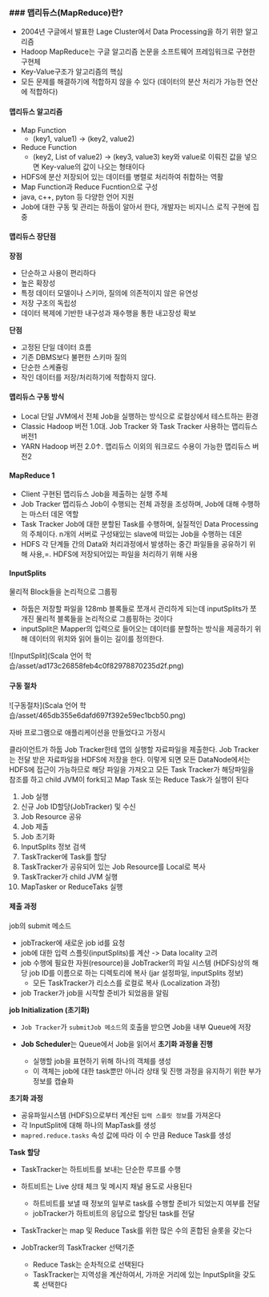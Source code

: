 ### ### 맵리듀스(MapReduce)란?

- 2004년 구글에서 발표한 Lage Cluster에서 Data Processing을 하기 위한 알고리즘
- Hadoop MapReduce는 구글 알고리즘 논문을 소프트웨어 프레임워크로 구현한 구현체
- Key-Value구조가 알고리즘의 핵심
- 모든 문제를 해결하기에 적합하지 않을 수 있다 (데이터의 분산 처리가 가능한 연산에 적합하다)
####  맵리듀스 알고리즘
- Map Function
    - (key1, value1) -> (key2, value2)
- Reduce Function
    - (key2, List of value2) -> (key3, value3)
key와 value로 이뤄진 값을 넣으면 Key-value의 값이 나오는 형태이다
- HDFS에 분산 저장되어 있는 데이터를 병렬로 처리하여 취합하는 역활
- Map Function과 Reduce Fucntion으로 구성
- java, c++, pyton 등 다양한 언어 지원
- Job에 대한 구동 및 관리는 하둡이 알아서 한다, 개발자는 비지니스 로직 구현에 집중

#### 맵리듀스 장단점
**장점**
- 단순하고 사용이 편리하다
- 높은 확장성
- 특정 데이터 모델이나 스키마, 질의에 의존적이지 않은 유연성
- 저장 구조의 독립성
- 데이터 복제에 기반한 내구성과 재수행을 통한 내고장성 확보

**단점**
- 고정된 단일 데이터 흐름
- 기존 DBMS보다 불편한 스키마 질의
- 단순한 스케쥴링
- 작인 데이터를 저장/처리하기에 적합하지 않다.


#### 맵리듀스 구동 방식
- Local
단일 JVM에서 전체 Job을 실행하는 방식으로 로컬상에서 테스트하는 환경
- Classic
Hadoop 버전 1.0대. Job Tracker 와 Task Tracker 사용하는 맵리듀스 버전1
- YARN
Hadoop 버전 2.0↑. 맵리듀스 이외의 워크로드 수용이 가능한 맵리듀스 버전2

#### MapReduce 1
- Client
구현된 맵리듀스 Job을 제출하는 실행 주체
- Job Tracker
맵리듀스 Job이 수행되는 전체 과정을 조성하며, Job에 대해 수행하는 마스터 데몬 역할
- Task Tracker
Job에 대한 분할된 Task를 수행하며, 실질적인 Data Processing의 주체이다. n개의 서버로 구성돼있는 slave에 떠있는 Job을 수행하는 데몬
- HDFS
각 단계들 간의 Data와 처리과정에서 발생하는 중간 파일들을 공유하기 위해 사용,=. HDFS에 저장되어있는 파일을 처리하기 위해 사용

#### InputSplits
물리적 Block들을 논리적으로 그룹핑

- 하둡은 저장할 파일을 128mb 블록들로 쪼개서 관리하게 되는데 inputSplits가 쪼개진 물리적 블록들을 논리적으로 그룹핑하는 것이다
- inputSplit은 Mapper의 입력으로 들어오는 데이터를 분할하는 방식을 제공하기 위해 데이터의 위치와 읽어 들이는 길이를 정의한다.

![InputSplit](Scala 언어 학습/asset/ad173c26858feb4c0f82978870235d2f.png)

#### 구동 절차

![구동절차](Scala 언어 학습/asset/465db355e6dafd697f392e59ec1bcb50.png)

자바 프로그램으로 애플리케이션을 만들었다고 가정시

클라이언트가 하둡 Job Tracker한테 앱의 실행할 자료파일을 제출한다. 
Job Tracker는 전달 받은 자료파일을 HDFS에 저장을 한다. 
이렇게 되면 모든 DataNode에서는 HDFS에 접근이 가능하므로 해당 파일을 가져오고 모든 Task Tracker가 해당파일을 참조를 하고 child JVM이 fork되고 Map Task 또는 Reduce Task가 실행이 된다
1.  Job 실행
2.  신규 Job ID할당(JobTracker) 및 수신
3.  Job Resource 공유
4.  Job 제출
5.  Job 초기화
6.  InputSplits 정보 검색
7.  TaskTracker에 Task를 할당
8.  TaskTracker가 공유되어 있는 Job Resource를 Local로 복사
9.  TaskTracker가 child JVM 실행
10. MapTasker or ReduceTaks 실행

#### 제출 과정

job의 submit 메소드

* jobTracker에 새로운 job id를 요청
* job에 대한 입력 스플릿(inputSplits)를 계산 -> Data locality 고려
* job 수행에 필요한 자원(resource)을 JobTracker의 파일 시스템 (HDFS)상의 해당 job ID를 이름으로 하는 디렉토리에 복사 (jar 설정파일, inputSplits 정보)
    * 모든 TaskTracker가 리소스를 로컬로 복사 (Localization 과정)
* job Tracker가 job을 시작할 준비가 되었음을 알림

**job Initialization (초기화)**

* `Job Tracker`가 `submitJob 메소드`의 호출을 받으면 Job을 내부 Queue에 저장
    
* **Job Scheduler**는 Queue에서 Job을 읽어서 **초기화 과정을 진행**
    
    * 실행할 job을 표현하기 위해 하나의 객체를 생성
    * 이 객체는 job에 대한 task뿐만 아니라 상태 및 진행 과정을 유지하기 위한 부가 정보를 캡슐화

**초기화 과정**

* 공유파일시스템 (HDFS)으로부터 계산된 `입력 스플릿 정보`를 가져온다
* 각 InputSplit에 대해 하나의 MapTask를 생성
* `mapred.reduce.tasks` 속성 값에 따라 이 수 만큼 Reduce Task를 생성

**Task 할당**

* TaskTracker는 하트비트를 보내는 단순한 루프를 수행
    
* 하트비트는 Live 상태 체크 및 메시지 채널 용도로 사용된다
    
    * 하트비트를 보낼 때 정보의 일부로 task를 수행할 준비가 되었는지 여부를 전달
    * jobTracker가 하트비트의 응답으로 할당된 task를 전달
* TaskTracker는 map 및 Reduce Task를 위한 많은 수의 혼합된 슬롯을 갖는다
    
* JobTracker의 TaskTracker 선택기준
    
    * Reduce Task는 순차적으로 선택된다
    * TaskTracker는 지역성을 계산하여서, 가까운 거리에 있는 InputSplit을 갖도록 선택한다